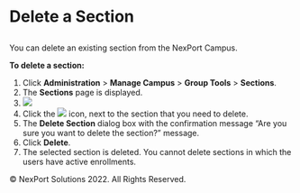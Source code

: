 # Delete a Section

##

You can delete an existing section from the NexPort Campus.

&#x20;

**To delete a section:**

1. Click **Administration** > **Manage Campus** > **Group Tools** > **Sections**.
2. The **Sections** page is displayed.
3. ![](https://www.nexportcampus.com/Content/Guides/aweb/Content/Resources/Images/GT\_Sections/Sections%20-%20Delete\_550x207.png)
4. Click the ![](https://www.nexportcampus.com/Content/Guides/aweb/Content/Resources/Images/Common\_Screens\_Icons/Delete.png) icon, next to the section that you need to delete.
5. The **Delete Section** dialog box with the confirmation message “Are you sure you want to delete the section?” message.
6. Click **Delete**.
7. The selected section is deleted. You cannot delete sections in which the users have active enrollments.

&#x20; © NexPort Solutions 2022. All Rights Reserved.

